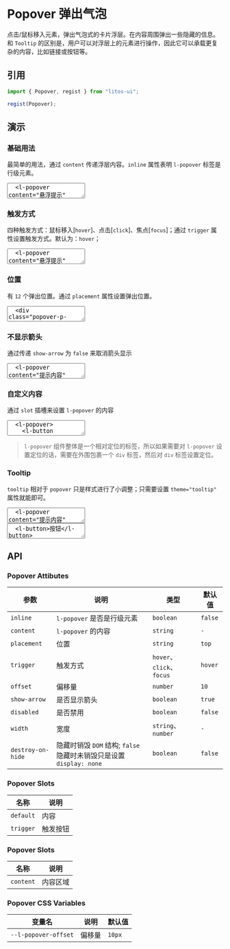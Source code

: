 # Popover 弹出气泡

点击/鼠标移入元素，弹出气泡式的卡片浮层。在内容周围弹出一些隐藏的信息。和 `Tooltip` 的区别是，用户可以对浮层上的元素进行操作，因此它可以承载更复杂的内容，比如链接或按钮等。

## 引用

```js
import { Popover, regist } from "litos-ui";

regist(Popover);
```

## 演示

<script setup>
  import { set } from '../../src/components/utils/clickoutside';
  import { onMounted, nextTick } from 'vue';
  import { $one } from 'ph-utils/dom';

  onMounted(() => {
    nextTick(() => {
    });
  });
</script>

### 基础用法

最简单的用法，通过 `content` 传递浮层内容。`inline` 属性表明 `l-popover` 标签是行级元素。

<ClientOnly>
<l-code-preview>
<textarea lang="html">
  <l-popover content="悬浮提示" inline>
    <a slot="trigger">提示</a>
  </l-popover>
</textarea>
</l-code-preview>
</ClientOnly>

### 触发方式

四种触发方式：鼠标移入[`hover`]、点击[`click`]、焦点[`focus`]；通过 `trigger` 属性设置触发方式。默认为：`hover`；

<ClientOnly>
<l-code-preview>
<textarea lang="html">
  <l-popover content="悬浮提示" inline>
    <l-button slot="trigger">悬浮提示</l-button>
  </l-popover>
  <l-popover content="点击提示" inline trigger="click">
    <l-button slot="trigger">点击提示</l-button>
  </l-popover>
  <l-popover content="焦点提示" inline trigger="focus">
    <l-button slot="trigger">焦点提示</l-button>
  </l-popover>
</textarea>
</l-code-preview>
</ClientOnly>

### 位置

有 `12` 个弹出位置。通过 `placement` 属性设置弹出位置。

<ClientOnly>
<l-code-preview>
<textarea lang="html">
  <div class="popover-p-row">
    <l-popover content="提示内容" placement="top-start">
      <l-button slot="trigger">top-start</l-button>
    </l-popover>
    <l-popover content="提示内容" placement="top">
      <l-button slot="trigger">top</l-button>
    </l-popover>
    <l-popover content="提示内容" placement="top-end">
      <l-button slot="trigger">top-end</l-button>
    </l-popover>
  </div>
  <div class="popover-p-row">
    <l-popover content="提示内容" placement="left-start">
      <l-button slot="trigger">left-start</l-button>
    </l-popover>
    <l-popover content="提示内容" placement="left">
      <l-button slot="trigger">left</l-button>
    </l-popover>
    <l-popover content="提示内容" placement="left-end">
      <l-button slot="trigger">left-end</l-button>
    </l-popover>
  </div>
  <div class="popover-p-row">
    <l-popover content="提示内容" placement="right-start">
      <l-button slot="trigger">right-start</l-button>
    </l-popover>
    <l-popover content="提示内容" placement="right">
      <l-button slot="trigger">right</l-button>
    </l-popover>
    <l-popover content="提示内容" placement="right-end">
      <l-button slot="trigger">right-end</l-button>
    </l-popover>
  </div>
  <div class="popover-p-row">
    <l-popover content="提示内容" placement="bottom-start">
      <l-button slot="trigger">bottom-start</l-button>
    </l-popover>
    <l-popover content="提示内容" placement="bottom">
      <l-button slot="trigger">bottom</l-button>
    </l-popover>
    <l-popover content="提示内容" placement="bottom-end">
      <l-button slot="trigger">bottom-end</l-button>
    </l-popover>
  </div>
</textarea>
</l-code-preview>
</ClientOnly>

### 不显示箭头

通过传递 `show-arrow` 为 `false` 来取消箭头显示

<ClientOnly>
<l-code-preview>
<textarea lang="html">
  <l-popover content="提示内容" show-arrow="false" offset="5">
    <l-button slot="trigger">提示</l-button>
  </l-popover>
</textarea>
</l-code-preview>
</ClientOnly>

### 自定义内容

通过 `slot` 插槽来设置 `l-popover` 的内容

<ClientOnly>
<l-code-preview>
<textarea lang="html">
  <l-popover>
    <l-button slot="trigger">提示</l-button>
    <p>提示内容1</p>
    <p>提示内容2</p>
  </l-popover>
</textarea>
</l-code-preview>
</ClientOnly>

> `l-popover` 组件整体是一个相对定位的标签，所以如果需要对 `l-popover` 设置定位的话，需要在外围包裹一个 `div` 标签，然后对 `div` 标签设置定位。

### Tooltip

`tooltip` 相对于 `popover` 只是样式进行了小调整；只需要设置 `theme="tooltip"` 属性就能即可。

<ClientOnly>
<l-code-preview>
<textarea lang="html">
  <l-popover content="提示内容" theme="tooltip" placement="top">
    <l-button slot="trigger">提示</l-button>
  </l-popover>
</textarea>
<div class="source">
<textarea lang="html">
  <l-button>按钮</l-button>
</textarea>
</div>
</l-code-preview>
</ClientOnly>

## API

### Popover Attibutes

<!-- prettier-ignore -->
| 参数 | 说明 | 类型 | 默认值 |
| --- | --- | --- | --- |
| `inline` | `l-popover` 是否是行级元素 | `boolean` | `false` |
| `content` | `l-popover` 的内容 | `string` | `-` |
| `placement` | 位置 | `string` | `top` |
| `trigger` | 触发方式 | `hover`、`click`、`focus` | `hover` |
| `offset` | 偏移量 | `number` | `10` |
| `show-arrow` | 是否显示箭头 | `boolean` | `true` |
| `disabled` | 是否禁用 | `boolean` | `false` |
| `width` | 宽度 | `string`、`number` | `-` |
| `destroy-on-hide` | 隐藏时销毁 `DOM` 结构; `false` 隐藏时未销毁只是设置 `display: none` | `boolean` | `false` |

### Popover Slots

<!-- prettier-ignore -->
| 名称 | 说明 |
| --- | --- |
| `default` | 内容 |
| `trigger` | 触发按钮 |

### Popover Slots

<!-- prettier-ignore -->
| 名称 | 说明 |
| --- | --- |
| `content` | 内容区域 |

### Popover CSS Variables

<!-- prettier-ignore -->
| 变量名 | 说明 | 默认值 |
| --- | --- | --- |
| `--l-popover-offset` | 偏移量 | `10px` |
